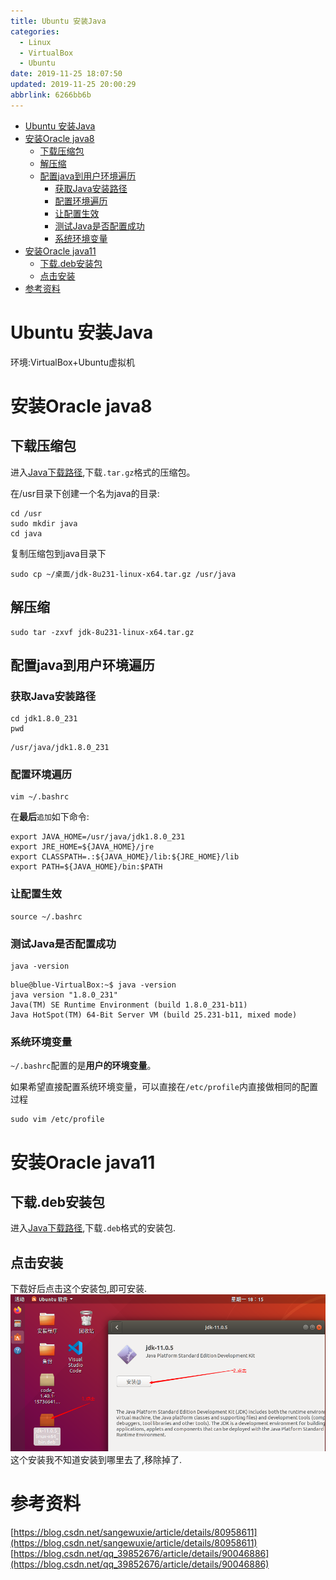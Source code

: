 ```yaml
---
title: Ubuntu 安装Java
categories: 
  - Linux
  - VirtualBox
  - Ubuntu
date: 2019-11-25 18:07:50
updated: 2019-11-25 20:00:29
abbrlink: 6266bb6b
---
```

<div id='my_toc'>

- [Ubuntu 安装Java](/blog/6266bb6b/#Ubuntu-安装Java)
- [安装Oracle java8](/blog/6266bb6b/#安装Oracle-java8)
    - [下载压缩包](/blog/6266bb6b/#下载压缩包)
    - [解压缩](/blog/6266bb6b/#解压缩)
    - [配置java到用户环境遍历](/blog/6266bb6b/#配置java到用户环境遍历)
        - [获取Java安装路径](/blog/6266bb6b/#获取Java安装路径)
        - [配置环境遍历](/blog/6266bb6b/#配置环境遍历)
        - [让配置生效](/blog/6266bb6b/#让配置生效)
        - [测试Java是否配置成功](/blog/6266bb6b/#测试Java是否配置成功)
        - [系统环境变量](/blog/6266bb6b/#系统环境变量)
- [安装Oracle java11](/blog/6266bb6b/#安装Oracle-java11)
    - [下载.deb安装包](/blog/6266bb6b/#下载-deb安装包)
    - [点击安装](/blog/6266bb6b/#点击安装)
- [参考资料](/blog/6266bb6b/#参考资料)

</div>
<!--more-->
<script>if (navigator.platform.search('arm')==-1){document.getElementById('my_toc').style.display = 'none';}</script>

<!--end-->
# Ubuntu 安装Java #
环境:VirtualBox+Ubuntu虚拟机
# 安装Oracle java8 #
## 下载压缩包 ##
进入[Java下载路径](https://www.oracle.com/technetwork/java/javase/downloads/index.html),下载`.tar.gz`格式的压缩包。

在/usr目录下创建一个名为java的目录:
```shell
cd /usr
sudo mkdir java
cd java
```
复制压缩包到java目录下
```shell
sudo cp ~/桌面/jdk-8u231-linux-x64.tar.gz /usr/java
```
## 解压缩 ##
```shell
sudo tar -zxvf jdk-8u231-linux-x64.tar.gz
```
## 配置java到用户环境遍历 ##
### 获取Java安装路径 ###
```shell
cd jdk1.8.0_231
pwd
```
```shell
/usr/java/jdk1.8.0_231
```
### 配置环境遍历 ###
```shell
vim ~/.bashrc
```
在**最后**`追加`如下命令:
```shell
export JAVA_HOME=/usr/java/jdk1.8.0_231
export JRE_HOME=${JAVA_HOME}/jre
export CLASSPATH=.:${JAVA_HOME}/lib:${JRE_HOME}/lib
export PATH=${JAVA_HOME}/bin:$PATH
```

### 让配置生效 ###
```shell
source ~/.bashrc
```
### 测试Java是否配置成功 ###
```shell
java -version 
```
```
blue@blue-VirtualBox:~$ java -version
java version "1.8.0_231"
Java(TM) SE Runtime Environment (build 1.8.0_231-b11)
Java HotSpot(TM) 64-Bit Server VM (build 25.231-b11, mixed mode)
```
### 系统环境变量 ###
`~/.bashrc`配置的是**用户的环境变量**。

如果希望直接配置系统环境变量，可以直接在`/etc/profile`内直接做相同的配置过程
```shell
sudo vim /etc/profile
```
# 安装Oracle java11 #
## 下载.deb安装包 ##
进入[Java下载路径](https://www.oracle.com/technetwork/java/javase/downloads/index.html),下载`.deb`格式的安装包.

## 点击安装 ##
下载好后点击这个安装包,即可安装.
![图片](https://raw.githubusercontent.com/lanlan2017/images/master/Linux/Ubuntu/install/Java11/2.png)
这个安装我不知道安装到哪里去了,移除掉了.
# 参考资料 #
[https://blog.csdn.net/sangewuxie/article/details/80958611](https://blog.csdn.net/sangewuxie/article/details/80958611)
[https://blog.csdn.net/qq_39852676/article/details/90046886](https://blog.csdn.net/qq_39852676/article/details/90046886)
